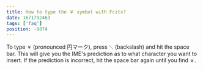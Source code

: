 ```yaml
---
title: How to type the ￥ symbol with Fcitx?
date: 1671792463
tags: ['faq']
position: -9874
---
```


To type `￥` (pronounced 円マーク), press `＼` (backslash) and hit the space bar.
This will give you the IME's prediction as to what character you want to insert.
If the prediction is incorrect, hit the space bar again until you find `￥`.
